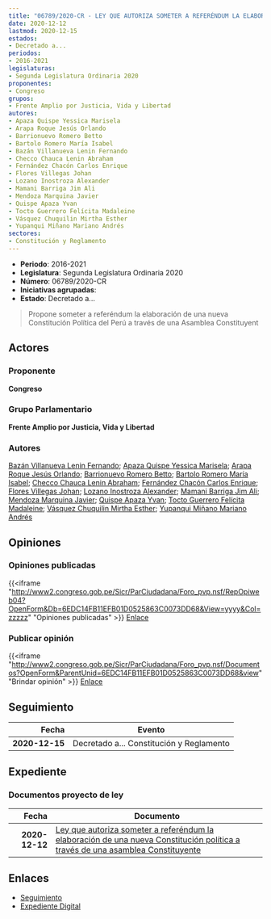```yaml
---
title: "06789/2020-CR - LEY QUE AUTORIZA SOMETER A REFERÉNDUM LA ELABORACIÓN DE UNA NUEVA CONSTITUCIÓN POLÍTICA A TRAVÉS DE UNA ASAMBLEA CONSTITUYENTE"
date: 2020-12-12
lastmod: 2020-12-15
estados:
- Decretado a...
periodos:
- 2016-2021
legislaturas:
- Segunda Legislatura Ordinaria 2020
proponentes:
- Congreso
grupos:
- Frente Amplio por Justicia, Vida y Libertad
autores:
- Apaza Quispe Yessica Marisela
- Arapa Roque Jesús Orlando
- Barrionuevo Romero Betto
- Bartolo Romero María Isabel
- Bazán Villanueva Lenin Fernando
- Checco Chauca Lenin Abraham
- Fernández Chacón Carlos Enrique
- Flores Villegas Johan
- Lozano Inostroza Alexander
- Mamani Barriga Jim Ali
- Mendoza Marquina Javier
- Quispe Apaza Yvan
- Tocto Guerrero Felícita Madaleine
- Vásquez Chuquilin Mirtha Esther
- Yupanqui Miñano Mariano Andrés
sectores:
- Constitución y Reglamento
---
```

- **Periodo**: 2016-2021
- **Legislatura**: Segunda Legislatura Ordinaria 2020
- **Número**: 06789/2020-CR
- **Iniciativas agrupadas**: 
- **Estado**: Decretado a...

> Propone someter a referéndum la elaboración de una nueva Constitución Política del Perú a través de una Asamblea Constituyent


## Actores

### Proponente

**Congreso**

### Grupo Parlamentario

**Frente Amplio por Justicia, Vida y Libertad**

### Autores

[Bazán Villanueva Lenin Fernando](mailto:mailto:lbazan@congreso.gob.pe); [Apaza Quispe Yessica Marisela](mailto:mailto:yapaza@congreso.gob.pe); [Arapa Roque Jesús Orlando](mailto:mailto:jarapa@congreso.gob.pe); [Barrionuevo Romero Betto](mailto:mailto:bbarrionuevo@congreso.gob.pe); [Bartolo Romero María Isabel](mailto:mailto:mbartolo@congreso.gob.pe); [Checco Chauca Lenin Abraham](mailto:mailto:lchecco@congreso.gob.pe); [Fernández Chacón Carlos Enrique](mailto:mailto:cfernandezch@congreso.gob.pe); [Flores Villegas Johan](mailto:mailto:jfloresv@congreso.gob.pe); [Lozano Inostroza Alexander](mailto:mailto:alozano@congreso.gob.pe); [Mamani Barriga Jim Ali](mailto:mailto:jmamani@congreso.gob.pe); [Mendoza Marquina Javier](mailto:mailto:jmendoza@congreso.gob.pe); [Quispe Apaza Yvan](mailto:mailto:mquispes@congreso.gob.pe); [Tocto Guerrero Felícita Madaleine](mailto:mailto:ftocto@congreso.gob.pe); [Vásquez Chuquilin Mirtha Esther](mailto:mailto:mvasquezch@congreso.gob.pe); [Yupanqui Miñano Mariano Andrés](mailto:mailto:myupanqui@congreso.gob.pe)

## Opiniones

### Opiniones publicadas

{{<iframe "http://www2.congreso.gob.pe/Sicr/ParCiudadana/Foro_pvp.nsf/RepOpiweb04?OpenForm&Db=6EDC14FB11EFB01D0525863C0073DD68&View=yyyy&Col=zzzzz" "Opiniones publicadas" >}}
[Enlace](http://www2.congreso.gob.pe/Sicr/ParCiudadana/Foro_pvp.nsf/RepOpiweb04?OpenForm&Db=6EDC14FB11EFB01D0525863C0073DD68&View=yyyy&Col=zzzzz)

### Publicar opinión

{{<iframe "http://www2.congreso.gob.pe/Sicr/ParCiudadana/Foro_pvp.nsf/Documentos?OpenForm&ParentUnid=6EDC14FB11EFB01D0525863C0073DD68&view" "Brindar opinión" >}}
[Enlace](http://www2.congreso.gob.pe/Sicr/ParCiudadana/Foro_pvp.nsf/Documentos?OpenForm&ParentUnid=6EDC14FB11EFB01D0525863C0073DD68&view)


## Seguimiento

| Fecha | Evento |
|------:|--------|
| **2020-12-15** | Decretado a... Constitución y Reglamento |

## Expediente

### Documentos proyecto de ley

| Fecha | Documento |
|------:|-----------|
| **2020-12-12** | [Ley que autoriza someter a referéndum la elaboración de una nueva Constitución política a través de una asamblea Constituyente](https://leyes.congreso.gob.pe/Documentos/2016_2021/Proyectos_de_Ley_y_de_Resoluciones_Legislativas/PL06789-20201212..pdf) |

## Enlaces

- [Seguimiento](http://www2.congreso.gob.pe/Sicr/TraDocEstProc/CLProLey2016.nsf/f7fff46988ca05b1052578e100829cc7/2ff2c07d075e53010525863c007891d2?OpenDocument)
- [Expediente Digital](http://www2.congreso.gob.pe/Sicr/TraDocEstProc/Expvirt_2011.nsf/visbusqptramdoc1621/06789?opendocument)

